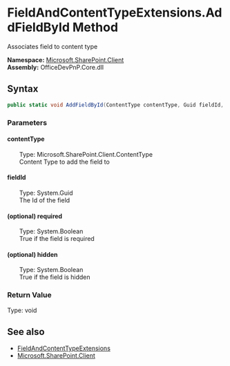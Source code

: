 # FieldAndContentTypeExtensions.AddFieldById Method  
 Associates field to content type   

**Namespace:** [Microsoft.SharePoint.Client](Microsoft.SharePoint.Client.md)  
**Assembly:** OfficeDevPnP.Core.dll  
## Syntax
```C#
public static void AddFieldById(ContentType contentType, Guid fieldId, Boolean required, Boolean hidden)
```
### Parameters
#### contentType  
&emsp;&emsp;Type: Microsoft.SharePoint.Client.ContentType  
&emsp;&emsp;Content Type to add the field to  

  

#### fieldId  
&emsp;&emsp;Type: System.Guid  
&emsp;&emsp;The Id of the field  

  

#### (optional) required  
&emsp;&emsp;Type: System.Boolean  
&emsp;&emsp;True if the field is required  

  

#### (optional) hidden  
&emsp;&emsp;Type: System.Boolean  
&emsp;&emsp;True if the field is hidden  

  

### Return Value
Type: void  

## See also
- [FieldAndContentTypeExtensions](Microsoft.SharePoint.Client.FieldAndContentTypeExtensions.md) 
- [Microsoft.SharePoint.Client](Microsoft.SharePoint.Client.md) 

